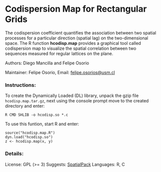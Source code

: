# Codispersion Map for Rectangular Grids

The codispersion coefficient quantifies the association between two spatial processes for a particular direction (spatial lag) on the two-dimensional space. The R function **hcodisp.map** provides a graphical tool called codispersion map to visualize the spatial correlation between two sequences measured for regular lattices on the plane.

Authors: Diego Mancilla and Felipe Osorio

Maintainer: Felipe Osorio, Email: felipe.osorios@usm.cl

### Instructions: 
To create the Dynamically Loaded (DL) library, unpack the gzip file `hcodisp.map.tar.gz`, next using the console prompt move to the created directory and enter:

```shell
R CMD SHLIB -o hcodisp.so *.c
```

To use this funtion, start R and enter:

```shell
source("hcodisp.map.R")
dyn.load("hcodisp.so")
z <- hcodisp.map(x, y)
```

### Details:
License: GPL (>= 3)
Suggests: [SpatialPack](https://cran.r-project.org/package=SpatialPack)
Languages:	R, C

